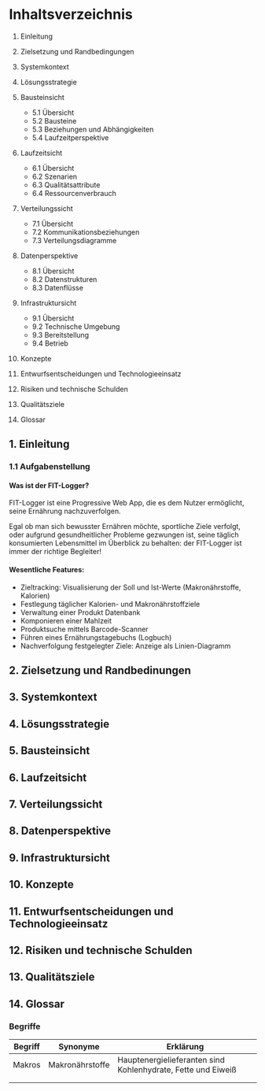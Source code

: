 # Inhaltsverzeichnis

1. Einleitung
2. Zielsetzung und Randbedingungen
3. Systemkontext
4. Lösungsstrategie
5. Bausteinsicht

   - 5.1 Übersicht
   - 5.2 Bausteine
   - 5.3 Beziehungen und Abhängigkeiten
   - 5.4 Laufzeitperspektive

6. Laufzeitsicht

   - 6.1 Übersicht
   - 6.2 Szenarien
   - 6.3 Qualitätsattribute
   - 6.4 Ressourcenverbrauch

7. Verteilungssicht

   - 7.1 Übersicht
   - 7.2 Kommunikationsbeziehungen
   - 7.3 Verteilungsdiagramme

8. Datenperspektive

   - 8.1 Übersicht
   - 8.2 Datenstrukturen
   - 8.3 Datenflüsse

9. Infrastruktursicht

   - 9.1 Übersicht
   - 9.2 Technische Umgebung
   - 9.3 Bereitstellung
   - 9.4 Betrieb

10. Konzepte
11. Entwurfsentscheidungen und Technologieeinsatz
12. Risiken und technische Schulden
13. Qualitätsziele
14. Glossar

## 1. Einleitung

### 1.1 Aufgabenstellung

#### Was ist der FIT-Logger?

FIT-Logger ist eine Progressive Web App, die es dem Nutzer ermöglicht, seine Ernährung nachzuverfolgen.

Egal ob man sich bewusster Ernähren möchte, sportliche Ziele verfolgt, oder aufgrund gesundheitlicher Probleme gezwungen ist, seine täglich konsumierten Lebensmittel im Überblick zu behalten: der FIT-Logger ist immer der richtige Begleiter!

#### Wesentliche Features:

- Zieltracking: Visualisierung der Soll und Ist-Werte (Makronährstoffe, Kalorien)
- Festlegung täglicher Kalorien- und Makronährstoffziele
- Verwaltung einer Produkt Datenbank
- Komponieren einer Mahlzeit
- Produktsuche mittels Barcode-Scanner
- Führen eines Ernährungstagebuchs (Logbuch)
- Nachverfolgung festgelegter Ziele: Anzeige als Linien-Diagramm

## 2. Zielsetzung und Randbedinungen

## 3. Systemkontext

## 4. Lösungsstrategie

## 5. Bausteinsicht

## 6. Laufzeitsicht

## 7. Verteilungssicht

## 8. Datenperspektive

## 9. Infrastruktursicht

## 10. Konzepte

## 11. Entwurfsentscheidungen und Technologieeinsatz

## 12. Risiken und technische Schulden

## 13. Qualitätsziele

## 14. Glossar

### Begriffe

| Begriff | Synonyme        | Erklärung                                                    |
| ------- | --------------- | ------------------------------------------------------------ |
| Makros  | Makronährstoffe | Hauptenergielieferanten sind Kohlenhydrate, Fette und Eiweiß |
|         |                 |                                                              |
|         |                 |                                                              |
